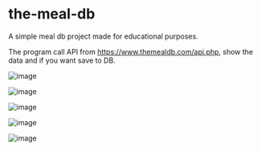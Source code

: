 # the-meal-db
A simple meal db project made for educational purposes.

The program call API from https://www.themealdb.com/api.php, show the data and if you want save to DB.

![image](https://user-images.githubusercontent.com/102976628/224471201-f490ea7c-aeb2-4a4b-8dd9-6c2eb8ec70a7.png)

![image](https://user-images.githubusercontent.com/102976628/224471220-c97d2f18-4bb5-4aa2-92e7-69924680f931.png)

![image](https://user-images.githubusercontent.com/102976628/224471241-a0d667c4-bd60-404e-a415-b4e06a99551a.png)

![image](https://user-images.githubusercontent.com/102976628/224471274-11e73ddd-038d-4fab-864f-554b430d3681.png)

![image](https://user-images.githubusercontent.com/102976628/224471280-024027fa-5e7d-4896-b355-5a1916e69bd2.png)
